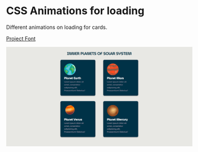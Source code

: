 # CSS Animations for loading

Different animations on loading for cards.

[Project Font ](https://fonts.google.com/specimen/MuseoModerno?query=MuseoModerno)

![screenshot](<imgs/FireShot Capture 003 - Document - 127.0.0.1.png>)

